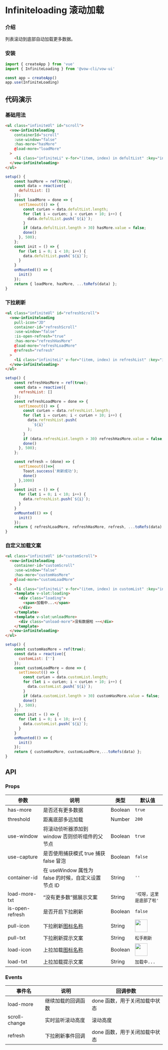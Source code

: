 # Infiniteloading 滚动加载

### 介绍

列表滚动到底部自动加载更多数据。

### 安装

```javascript
import { createApp } from 'vue'
import { InfiniteLoading } from '@vow-cli/vow-ui'

const app = createApp()
app.use(InfiniteLoading)
```

## 代码演示

### 基础用法

```html
<ul class="infiniteUl" id="scroll">
  <vow-infiniteloading
    containerId="scroll"
    :use-window="false"
    :has-more="hasMore"
    @load-more="loadMore"
  >
    <li class="infiniteLi" v-for="(item, index) in defultList" :key="index">{{item}}</li>
  </vow-infiniteloading>
</ul>
```

```javascript
setup() {
    const hasMore = ref(true);
    const data = reactive({
      defultList: []
    });
    const loadMore = done => {
      setTimeout(() => {
        const curLen = data.defultList.length;
        for (let i = curLen; i < curLen + 10; i++) {
          data.defultList.push(`${i}`);
        }
        if (data.defultList.length > 30) hasMore.value = false;
        done()
      }, 500);
    };
    const init = () => {
      for (let i = 0; i < 10; i++) {
        data.defultList.push(`${i}`);
      }
    }
    onMounted(() => {
      init()
    });
    return { loadMore, hasMore, ...toRefs(data) };
}
```

### 下拉刷新

```html
<ul class="infiniteUl" id="refreshScroll">
  <vow-infiniteloading
    pull-icon="JD"
    container-id="refreshScroll"
    :use-window="false"
    :is-open-refresh="true"
    :has-more="refreshHasMore"
    @load-more="refreshLoadMore"
    @refresh="refresh"
  >
    <li class="infiniteLi" v-for="(item, index) in refreshList" :key="index">{{ item }}</li>
  </vow-infiniteloading>
</ul>
```

```javascript
setup() {
    const refreshHasMore = ref(true);
    const data = reactive({
      refreshList: []
    });
    const refreshLoadMore = done => {
      setTimeout(() => {
        const curLen = data.refreshList.length;
        for (let i = curLen; i < curLen + 10; i++) {
          data.refreshList.push(
            `${i}`
          );
        }
        if (data.refreshList.length > 30) refreshHasMore.value = false;
        done()
      }, 500);
    };

    const refresh = (done) => {
      setTimeout(()=>{
        Toast.success('刷新成功');
        done()
      },1000)
    }
    const init = () => {
      for (let i = 0; i < 10; i++) {
        data.refreshList.push(`${i}`);
      }
    }
    onMounted(() => {
      init()
    });
    return { refreshLoadMore, refreshHasMore, refresh, ...toRefs(data) };
}
```

### 自定义加载文案

```html
<ul class="infiniteUl" id="customScroll">
  <vow-infiniteloading
    container-id="customScroll"
    :use-window="false"
    :has-more="customHasMore"
    @load-more="customLoadMore"
  >
    <li class="infiniteLi" v-for="(item, index) in customList" :key="index">{{item}}</li>
    <template v-slot:loading>
      <div class="loading">
        <span>加载中...</span>
      </div>
    </template>
    <template v-slot:unloadMore>
      <div class="unload-more">没有数据啦 ~~</div>
    </template>
  </vow-infiniteloading>
</ul>
```

```javascript
setup() {
    const customHasMore = ref(true);
    const data = reactive({
      customList: ['']
    });
    const customLoadMore = done => {
      setTimeout(() => {
        const curLen = data.customList.length;
        for (let i = curLen; i < curLen + 10; i++) {
          data.customList.push(`${i}`);
        }
        if (data.customList.length > 30) customHasMore.value = false;
        done()
      }, 500);
    };
    const init = () => {
      for (let i = 0; i < 10; i++) {
        data.customList.push(`${i}`);
      }
    }
    onMounted(() => {
      init()
    });
    return { customHasMore, customLoadMore,...toRefs(data) };
}
```

## API

### Props

| 参数            | 说明                                                | 类型    | 默认值                                                                                                                         |
| --------------- | --------------------------------------------------- | ------- | ------------------------------------------------------------------------------------------------------------------------------ |
| has-more        | 是否还有更多数据                                    | Boolean | `true`                                                                                                                         |
| threshold       | 距离底部多远加载                                    | Number  | `200`                                                                                                                          |
| use-window      | 将滚动侦听器添加到 window 否则侦听组件的父节点      | Boolean | `true`                                                                                                                         |
| use-capture     | 是否使用捕获模式 true 捕获 false 冒泡               | Boolean | `false`                                                                                                                        |
| container-id    | 在 useWindow 属性为 false 的时候，自定义设置节点 ID | String  | `''`                                                                                                                           |
| load-more-txt   | “没有更多数”据展示文案                              | String  | `'哎呀，这里是底部了啦'`                                                                                                       |
| is-open-refresh | 是否开启下拉刷新                                    | Boolean | `false`                                                                                                                        |
| pull-icon       | 下拉刷新[图标名称](#/icon)                          | String  | <img src="https://img10.360buyimg.com/imagetools/jfs/t1/169863/6/4565/6306/60125948E7e92774e/40b3a0cf42852bcb.png" width=40/>  |
| pull-txt        | 下拉刷新提示文案                                    | String  | `松手刷新`                                                                                                                     |
| load-icon       | 上拉加载[图标名称](#/icon)                          | Boolean | <img src="https://img10.360buyimg.com/imagetools/jfs/t1/169863/6/4565/6306/60125948E7e92774e/40b3a0cf42852bcb.png" width=40 /> |
| load-txt        | 上拉加载提示文案                                    | String  | `加载中...`                                                                                                                    |

### Events

| 事件名        | 说明               | 回调参数                      |
| ------------- | ------------------ | ----------------------------- |
| load-more     | 继续加载的回调函数 | done 函数，用于关闭加载中状态 |
| scroll-change | 实时监听滚动高度   | 滚动高度                      |
| refresh       | 下拉刷新事件回调   | done 函数，用于关闭加载中状态 |
